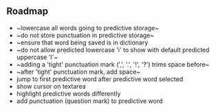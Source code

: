 ## Roadmap

- ~lowercase all words going to predictive storage~
- ~do not store punctuation in predictive storage~
- ~ensure that word being saved is in dictionary
- ~do not allow predicted lowercase 'i' to show with default predicted uppercase 'I'~
- ~adding a 'tight' punctuation mark (',', '.', '!', '?') trims space before~
- ~after 'tight' punctuation mark, add space~
- jump to first predictive word after predictive word selected
- show cursor on textarea
- highlight predictive words differently
- add punctuation (question mark) to predictive word
